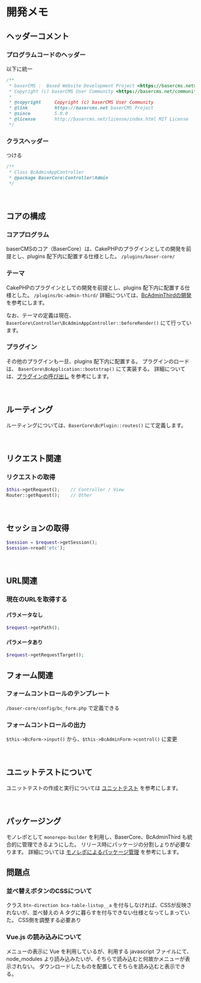 # 開発メモ

## ヘッダーコメント

### プログラムコードのヘッダー
以下に統一
```php
/**
 * baserCMS :  Based Website Development Project <https://basercms.net>
 * Copyright (c) baserCMS User Community <https://basercms.net/community/>
 *
 * @copyright     Copyright (c) baserCMS User Community
 * @link          https://basercms.net baserCMS Project
 * @since         5.0.0
 * @license       http://basercms.net/license/index.html MIT License
 */
```

### クラスヘッダー
つける
```php
/**
 * Class BcAdminAppController
 * @package BaserCore\Controller\Admin
 */
```

　

## コアの構成

### コアプログラム
baserCMSのコア（BaserCore）は、CakePHPのプラグインとしての開発を前提とし、plugins 配下内に配置する仕様とした。 `/plugins/baser-core/`

### テーマ
CakePHPのプラグインとしての開発を前提とし、plugins 配下内に配置する仕様とした。 `/plugins/bc-admin-third/`
詳細については、[BcAdminThirdの開発](https://github.com/baserproject/ucmitz/blob/dev/plugins/bc-admin-third/README.md) を参考にします。

なお、テーマの定義は現在、`BaserCore\Controller\BcAdminAppController::beforeRender()` にて行っています。
### プラグイン
その他のプラグインも一旦、plugins 配下内に配置する。
プラグインのロードは、 `BaserCore\BcApplication::bootstrap()` にて実装する。
詳細については、[プラグインの呼び出し](https://github.com/baserproject/ucmitz/blob/dev/docs/call-plugin.md) を参考にします。

　

## ルーティング
ルーティングについては、`BaserCore\BcPlugin::routes()` にて定義します。

　

## リクエスト関連

### リクエストの取得
```php
$this->getRequest();    // Controller / View
Router::getRquest();    // Other
```
　

## セッションの取得
```php
$session = $request->getSession();
$session->read('etc');
```

　

## URL関連

### 現在のURLを取得する

#### パラメータなし
```php
$request->getPath();
```
#### パラメータあり
```php
$request->getRequestTarget();
```


## フォーム関連

### フォームコントロールのテンプレート
`/baser-core/config/bc_form.php` で定義できる

### フォームコントロールの出力
`$this->BcForm->input()` から、`$this->BcAdminForm->control()` に変更

　

## ユニットテストについて
ユニットテストの作成と実行については [ユニットテスト](https://github.com/baserproject/ucmitz/blob/dev/docs/unittest.md) を参考にします。

　

## パッケージング
モノレポとして `monorepo-builder` を利用し、BaserCore、BcAdminThird も統合的に管理できるようにした。
リリース時にパッケージの分割しょりが必要なります。
詳細については [モノレポによるパッケージ管理](https://github.com/baserproject/ucmitz/blob/dev/docs/monorepo.md) を参考にします。


## 問題点

### 並べ替えボタンのCSSについて

クラス `btn-direction bca-table-listup__a` を付与しなければ、CSSが反映されないが、並べ替えの A タグに暮らすを付与できない仕様となってしまっていた。
CSS側を調整する必要あり

### Vue.js の読み込みについて

メニューの表示に Vue を利用しているが、利用する javascript ファイルにて、node_modules より読み込みたいが、そちらで読み込むと何故かメニューが表示されない。
ダウンロードしたものを配置してそちらを読み込むと表示できる。

